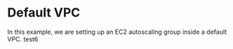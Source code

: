 # Default VPC

In this example, we are setting up an EC2 autoscaling group inside a default VPC. test6
